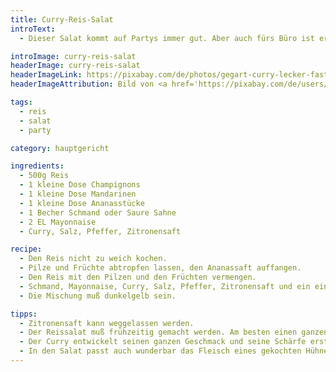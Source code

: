 ```yaml
---
title: Curry-Reis-Salat
introText:
  - Dieser Salat kommt auf Partys immer gut. Aber auch fürs Büro ist er gut geeignet.

introImage: curry-reis-salat
headerImage: curry-reis-salat
headerImageLink: https://pixabay.com/de/photos/gegart-curry-lecker-fast-food-1853599/
headerImageAttribution: Bild von <a href='https://pixabay.com/de/users/Pexels-2286921/?utm_source=link-attribution&amp;utm_medium=referral&amp;utm_campaign=image&amp;utm_content=1853599'>Pexels</a> auf <a href='https://pixabay.com/de/?utm_source=link-attribution&amp;utm_medium=referral&amp;utm_campaign=image&amp;utm_content=1853599'>Pixabay</a>

tags:
  - reis
  - salat
  - party

category: hauptgericht

ingredients:
  - 500g Reis
  - 1 kleine Dose Champignons
  - 1 kleine Dose Mandarinen
  - 1 kleine Dose Ananasstücke
  - 1 Becher Schmand oder Saure Sahne
  - 2 EL Mayonnaise
  - Curry, Salz, Pfeffer, Zitronensaft

recipe:
  - Den Reis nicht zu weich kochen.
  - Pilze und Früchte abtropfen lassen, den Ananassaft auffangen.
  - Den Reis mit den Pilzen und den Früchten vermengen.
  - Schmand, Mayonnaise, Curry, Salz, Pfeffer, Zitronensaft und ein ein wenig Ananassaft vermischen. Kräftig mit Curry abschmecken.
  - Die Mischung muß dunkelgelb sein.

tipps:
  - Zitronensaft kann weggelassen werden.
  - Der Reissalat muß frühzeitig gemacht werden. Am besten einen ganzen Tag, mindestens aber einen halben Tag vor dem geplanten Verzehr.
  - Der Curry entwickelt seinen ganzen Geschmack und seine Schärfe erst nach einiger Zeit. Deshalb schmeckt der Salat erst nach frühestens einer Stunde gut. Die Sauce schmeckt deshalb bei der Herstellung anders, als nachdem der Salat durchgezogen hat.
  - In den Salat passt auch wunderbar das Fleisch eines gekochten Hühnerschenkels.
---
```

